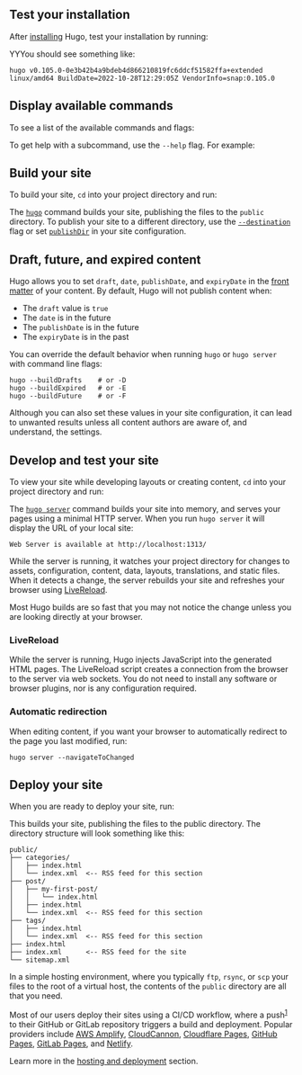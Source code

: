 ## Test your installation[](https://gohugo.io/getting-started/usage/#test-your-installation)

After [installing](https://gohugo.io/installation/) Hugo, test your installation by running:

YYYou should see something like:

```
hugo v0.105.0-0e3b42b4a9bdeb4d866210819fc6ddcf51582ffa+extended linux/amd64 BuildDate=2022-10-28T12:29:05Z VendorInfo=snap:0.105.0
```

## Display available commands[](https://gohugo.io/getting-started/usage/#display-available-commands)

To see a list of the available commands and flags:

To get help with a subcommand, use the `--help` flag. For example:

## Build your site[](https://gohugo.io/getting-started/usage/#build-your-site)

To build your site, `cd` into your project directory and run:

The [`hugo`](https://gohugo.io/commands/hugo/) command builds your site, publishing the files to the `public` directory. To publish your site to a different directory, use the [`--destination`](https://gohugo.io/commands/hugo/#options) flag or set [`publishDir`](https://gohugo.io/getting-started/configuration/#publishdir) in your site configuration.

## Draft, future, and expired content[](https://gohugo.io/getting-started/usage/#draft-future-and-expired-content)

Hugo allows you to set `draft`, `date`, `publishDate`, and `expiryDate` in the [front matter](https://gohugo.io/content-management/front-matter/) of your content. By default, Hugo will not publish content when:

-   The `draft` value is `true`
-   The `date` is in the future
-   The `publishDate` is in the future
-   The `expiryDate` is in the past

You can override the default behavior when running `hugo` or `hugo server` with command line flags:

```
hugo --buildDrafts    # or -D
hugo --buildExpired   # or -E
hugo --buildFuture    # or -F
```

Although you can also set these values in your site configuration, it can lead to unwanted results unless all content authors are aware of, and understand, the settings.

## Develop and test your site[](https://gohugo.io/getting-started/usage/#develop-and-test-your-site)

To view your site while developing layouts or creating content, `cd` into your project directory and run:

The [`hugo server`](https://gohugo.io/commands/hugo_server/) command builds your site into memory, and serves your pages using a minimal HTTP server. When you run `hugo server` it will display the URL of your local site:

```
Web Server is available at http://localhost:1313/ 
```

While the server is running, it watches your project directory for changes to assets, configuration, content, data, layouts, translations, and static files. When it detects a change, the server rebuilds your site and refreshes your browser using [LiveReload](https://github.com/livereload/livereload-js).

Most Hugo builds are so fast that you may not notice the change unless you are looking directly at your browser.

### LiveReload[](https://gohugo.io/getting-started/usage/#livereload)

While the server is running, Hugo injects JavaScript into the generated HTML pages. The LiveReload script creates a connection from the browser to the server via web sockets. You do not need to install any software or browser plugins, nor is any configuration required.

### Automatic redirection[](https://gohugo.io/getting-started/usage/#automatic-redirection)

When editing content, if you want your browser to automatically redirect to the page you last modified, run:

```
hugo server --navigateToChanged
```

## Deploy your site[](https://gohugo.io/getting-started/usage/#deploy-your-site)

When you are ready to deploy your site, run:

This builds your site, publishing the files to the public directory. The directory structure will look something like this:

```
public/
├── categories/
│   ├── index.html
│   └── index.xml  <-- RSS feed for this section
├── post/
│   ├── my-first-post/
│   │   └── index.html
│   ├── index.html
│   └── index.xml  <-- RSS feed for this section
├── tags/
│   ├── index.html
│   └── index.xml  <-- RSS feed for this section
├── index.html
├── index.xml      <-- RSS feed for the site
└── sitemap.xml
```

In a simple hosting environment, where you typically `ftp`, `rsync`, or `scp` your files to the root of a virtual host, the contents of the `public` directory are all that you need.

Most of our users deploy their sites using a CI/CD workflow, where a push<sup id="fnref:1"><a href="https://gohugo.io/getting-started/usage/#fn:1" role="doc-noteref">1</a></sup> to their GitHub or GitLab repository triggers a build and deployment. Popular providers include [AWS Amplify](https://aws.amazon.com/amplify/), [CloudCannon](https://cloudcannon.com/), [Cloudflare Pages](https://pages.cloudflare.com/), [GitHub Pages](https://pages.github.com/), [GitLab Pages](https://docs.gitlab.com/ee/user/project/pages/), and [Netlify](https://www.netlify.com/).

Learn more in the [hosting and deployment](https://gohugo.io/hosting-and-deployment/) section.
